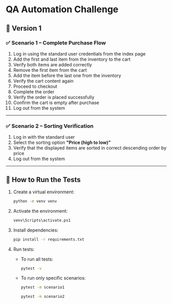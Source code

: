 # QA Automation Challenge



## 🔧 Version 1 

### ✅ Scenario 1 – Complete Purchase Flow

1. Log in using the standard user credentials from the index page 
2. Add the first and last item from the inventory to the cart
3. Verify both items are added correctly
4. Remove the first item from the cart
5. Add the item before the last one from the inventory
6. Verify the cart content again
7. Proceed to checkout
8. Complete the order
9. Verify the order is placed successfully
10. Confirm the cart is empty after purchase
11. Log out from the system

---

### ✅ Scenario 2 – Sorting Verification

1. Log in with the standard user
2. Select the sorting option **"Price (high to low)"**
3. Verify that the displayed items are sorted in correct descending order by price
4. Log out from the system

---

## 🚀 How to Run the Tests

1. Create a virtual environment:

   ```bash
   python -m venv venv
2. Activate the environment:

   ```bash
   venv\Scripts\activate.ps1
3. Install dependencies:

   ```bash
   pip install -r requirements.txt

4. Run tests:

   - To run all tests:

     ```bash
     pytest -v
     ```

   - To run only specific scenarios:

     ```bash
     pytest -m scenario1
     ```

     ```bash
     pytest -m scenario2
     ```
